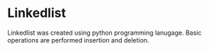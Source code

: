 # Linkedlist

Linkedlist was created using python programming lanugage. Basic operations are performed insertion and deletion. 
